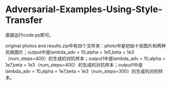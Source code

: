 # Adversarial-Examples-Using-Style-Transfer
直接运行code.py即可。

original photos and results.zip中有四个文件夹：photo中是初始十张图片和两种风格图片；output中是lambda_adv = 10,alpha = 1e5,beta = 1e3（num_steps=400）的生成的对抗样本；output1中是lambda_adv = 10,alpha = 1e7,beta = 1e3（num_steps=400）的生成的对抗样本；output1中是lambda_adv = 10,alpha = 1e7,beta = 1e3（num_steps=300）的生成的对抗样本。

